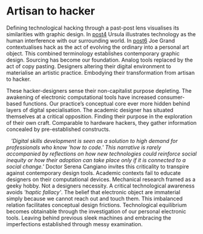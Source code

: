 # Artisan to hacker
Defining technological hacking through a past-post lens visualises its similarities with graphic design. In <a href=#post-post4>post4</a> Ursula illustrates technology as the human interference with our surrounding world. In <a href=#post-post6>post6</a> Joe Grand contextualises hack as the act of evolving the ordinary into a personal art object. This combined terminology establishes contemporary graphic design. Sourcing has become our foundation. Analog tools replaced by the act of copy pasting. Designers altering their digital environment to materialise an artistic practice. Embodying their transformation from artisan to hacker.


These hacker-designers sense their non-capitalist purpose depleting. The awakening of electronic computational tools have increased consumer-based functions. Our practice’s conceptual core ever more hidden behind layers of digital specialisation. The academic designer has situated themselves at a critical opposition. Finding their purpose in the exploration of their own craft. Comparable to hardware hackers, they gather information concealed by pre-established constructs.

   
*'Digital skills development is seen as a solution to high demand for professionals who know *'how to code.'* This narrative is rarely accompanied by reflections on how new technologies could reinforce social inequity or how their adoption can take place only if it is connected to a social change.'* Doctor Serena Cangiano invites this criticality to transpire against contemporary design tools. Academic contexts fail to educate designers on their computational devices. Mechanical research framed as a geeky hobby. Not a designers necessity. A critical technological awareness avoids *'haptic fallacy'*. The belief that electronic object are immaterial simply because we cannot reach out and touch them. This imbalanced relation facilitates conceptual design frictions. Technological equilibrium becomes obtainable through the investigation of our personal electronic tools. Leaving behind previous sleek machines and embracing the imperfections established through messy examination. 
